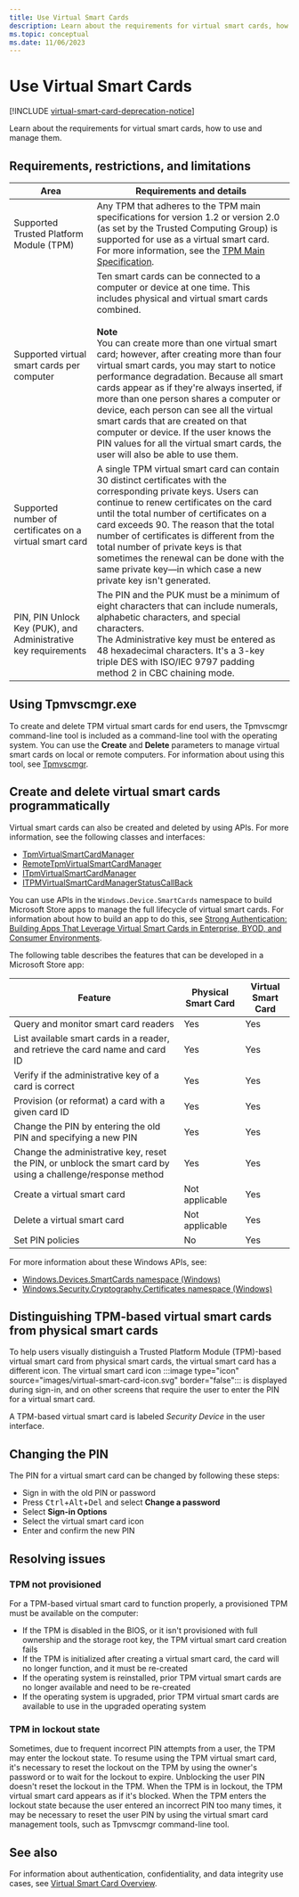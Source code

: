 ```yaml
---
title: Use Virtual Smart Cards
description: Learn about the requirements for virtual smart cards, how to use and manage them.
ms.topic: conceptual
ms.date: 11/06/2023
---
```


# Use Virtual Smart Cards

[!INCLUDE [virtual-smart-card-deprecation-notice](../../includes/virtual-smart-card-deprecation-notice.md)]

Learn about the requirements for virtual smart cards, how to use and manage them.

## Requirements, restrictions, and limitations

| Area | Requirements and details |
|--|--|
| Supported Trusted Platform Module (TPM) | Any TPM that adheres to the TPM main specifications for version 1.2 or version 2.0 (as set by the Trusted Computing Group) is supported for use as a virtual smart card. For more information, see the [TPM Main Specification](http://www.trustedcomputinggroup.org/resources/tpm_main_specification). |
| Supported virtual smart cards per computer | Ten smart cards can be connected to a computer or device at one time. This includes physical and virtual smart cards combined. <br><br>**Note**<br>You can create more than one virtual smart card; however, after creating more than four virtual smart cards, you may start to notice performance degradation. Because all smart cards appear as if they're always inserted, if more than one person shares a computer or device, each person can see all the virtual smart cards that are created on that computer or device. If the user knows the PIN values for all the virtual smart cards, the user will also be able to use them.<br> |
| Supported number of certificates on a virtual smart card | A single TPM virtual smart card can contain 30 distinct certificates with the corresponding private keys. Users can continue to renew certificates on the card until the total number of certificates on a card exceeds 90. The reason that the total number of certificates is different from the total number of private keys is that sometimes the renewal can be done with the same private key—in which case a new private key isn't generated. |
| PIN, PIN Unlock Key (PUK), and Administrative key requirements | The PIN and the PUK must be a minimum of eight characters that can include numerals, alphabetic characters, and special characters.<br>The Administrative key must be entered as 48 hexadecimal characters. It's a 3-key triple DES with ISO/IEC 9797 padding method 2 in CBC chaining mode. |

## Using Tpmvscmgr.exe

To create and delete TPM virtual smart cards for end users, the Tpmvscmgr command-line tool is included as a command-line tool with the operating system. You can use the **Create** and **Delete** parameters to manage virtual smart cards on local or remote computers. For information about using this tool, see [Tpmvscmgr](virtual-smart-card-tpmvscmgr.md).

## Create and delete virtual smart cards programmatically

Virtual smart cards can also be created and deleted by using APIs. For more information, see the following classes and interfaces:

- [TpmVirtualSmartCardManager](/previous-versions/windows/desktop/legacy/hh707171(v=vs.85))
- [RemoteTpmVirtualSmartCardManager](/previous-versions/windows/desktop/legacy/hh707166(v=vs.85))
- [ITpmVirtualSmartCardManager](/windows/win32/api/tpmvscmgr/nn-tpmvscmgr-itpmvirtualsmartcardmanager)
- [ITPMVirtualSmartCardManagerStatusCallBack](/windows/win32/api/tpmvscmgr/nn-tpmvscmgr-itpmvirtualsmartcardmanagerstatuscallback)

You can use APIs in the `Windows.Device.SmartCards` namespace to build Microsoft Store apps to manage the full lifecycle of virtual smart cards. For information about how to build an app to do this, see [Strong Authentication: Building Apps That Leverage Virtual Smart Cards in Enterprise, BYOD, and Consumer Environments](https://channel9.msdn.com/events/build/2013/2-041).

The following table describes the features that can be developed in a Microsoft Store app:

| Feature | Physical Smart Card | Virtual Smart Card |
|--|--|--|
| Query and monitor smart card readers | Yes | Yes |
| List available smart cards in a reader, and retrieve the card name and card ID | Yes | Yes |
| Verify if the administrative key of a card is correct | Yes | Yes |
| Provision (or reformat) a card with a given card ID | Yes | Yes |
| Change the PIN by entering the old PIN and specifying a new PIN | Yes | Yes |
| Change the administrative key, reset the PIN, or unblock the smart card by using a challenge/response method | Yes | Yes |
| Create a virtual smart card | Not applicable | Yes |
| Delete a virtual smart card | Not applicable | Yes |
| Set PIN policies | No | Yes |

For more information about these Windows APIs, see:

- [Windows.Devices.SmartCards namespace (Windows)](/uwp/api/Windows.Devices.SmartCards)
- [Windows.Security.Cryptography.Certificates namespace (Windows)](/uwp/api/Windows.Security.Cryptography.Certificates)

## Distinguishing TPM-based virtual smart cards from physical smart cards

To help users visually distinguish a Trusted Platform Module (TPM)-based virtual smart card from physical smart cards, the virtual smart card has a different icon. The virtual smart card icon :::image type="icon" source="images/virtual-smart-card-icon.svg" border="false"::: is displayed during sign-in, and on other screens that require the user to enter the PIN for a virtual smart card.

A TPM-based virtual smart card is labeled *Security Device* in the user interface.

## Changing the PIN

The PIN for a virtual smart card can be changed by following these steps:

- Sign in with the old PIN or password
- Press <kbd>Ctrl</kbd>+<kbd>Alt</kbd>+<kbd>Del</kbd> and select **Change a password**
- Select **Sign-in Options**
- Select the virtual smart card icon
- Enter and confirm the new PIN

## Resolving issues

### TPM not provisioned

For a TPM-based virtual smart card to function properly, a provisioned TPM must be available on the computer:

- If the TPM is disabled in the BIOS, or it isn't provisioned with full ownership and the storage root key, the TPM virtual smart card creation fails
- If the TPM is initialized after creating a virtual smart card, the card will no longer function, and it must be re-created
- If the operating system is reinstalled, prior TPM virtual smart cards are no longer available and need to be re-created
- If the operating system is upgraded, prior TPM virtual smart cards are available to use in the upgraded operating system

### TPM in lockout state

Sometimes, due to frequent incorrect PIN attempts from a user, the TPM may enter the lockout state. To resume using the TPM virtual smart card, it's necessary to reset the lockout on the TPM by using the owner's password or to wait for the lockout to expire. Unblocking the user PIN doesn't reset the lockout in the TPM. When the TPM is in lockout, the TPM virtual smart card appears as if it's blocked. When the TPM enters the lockout state because the user entered an incorrect PIN too many times, it may be necessary to reset the user PIN by using the virtual smart card management tools, such as Tpmvscmgr command-line tool.

## See also

For information about authentication, confidentiality, and data integrity use cases, see [Virtual Smart Card Overview](virtual-smart-card-overview.md).
